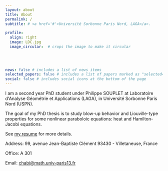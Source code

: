 ```yaml
---
layout: about
title: About
permalink: /
subtitle: # <a href='#'>Université Sorbonne Paris Nord, LAGA</a>. 

profile:
  align: right
  image: LDC.jpg
  image_circular:  # crops the image to make it circular
  
     
     

news: false # includes a list of news items
selected_papers: false # includes a list of papers marked as "selected={true}"
social: false # includes social icons at the bottom of the page
---
```

I am a second year PhD student under Philippe SOUPLET at Laboratoire d'Analyse Géométrie et Applications (LAGA), in Université Sorbonne Paris Nord (USPN).

The goal of my PhD thesis is to study blow-up behavior and Liouville-type properties for some nonlinear paraboloic equations: heat and Hamilton-Jacobi equations.

See [my resume](/assets/pdf/CV_chabi.pdf) for more details.

Address: 99, avenue Jean-Baptiste Clément 93430 - Villetaneuse, France

Office: A 301

Email: chabi@math.univ-paris13.fr

